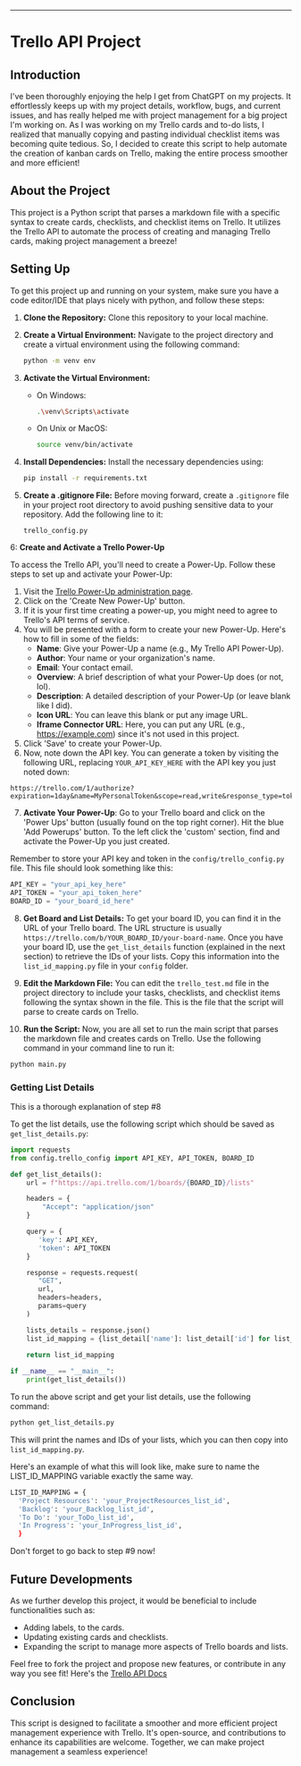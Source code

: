 
---

# Trello API Project

## Introduction

I've been thoroughly enjoying the help I get from ChatGPT on my projects. It effortlessly keeps up with my project details, workflow, bugs, and current issues, and has really helped me with project management for a big project I'm working on. As I was working on my Trello cards and to-do lists, I realized that manually copying and pasting individual checklist items was becoming quite tedious. So, I decided to create this script to help automate the creation of kanban cards on Trello, making the entire process smoother and more efficient!

## About the Project

This project is a Python script that parses a markdown file with a specific syntax to create cards, checklists, and checklist items on Trello. It utilizes the Trello API to automate the process of creating and managing Trello cards, making project management a breeze!

## Setting Up

To get this project up and running on your system, make sure you have a code editor/IDE that plays nicely with python, and follow these steps:

1. **Clone the Repository:** Clone this repository to your local machine.
   
2. **Create a Virtual Environment:** Navigate to the project directory and create a virtual environment using the following command:

   ```bash
   python -m venv env
   ```

3. **Activate the Virtual Environment:** 

   - On Windows:
     
     ```bash
     .\venv\Scripts\activate
     ```

   - On Unix or MacOS:
     
     ```bash
     source venv/bin/activate
     ```

4. **Install Dependencies:** Install the necessary dependencies using:

   ```bash
   pip install -r requirements.txt
   ```

5. **Create a .gitignore File:** Before moving forward, create a `.gitignore` file in your project root directory to avoid pushing sensitive data to your repository. Add the following line to it:

   ```
   trello_config.py
   ```

6: **Create and Activate a Trello Power-Up**

   To access the Trello API, you'll need to create a Power-Up. Follow these steps to set up and activate your Power-Up:
   
   1. Visit the [Trello Power-Up administration page](https://trello.com/power-ups/admin).
   2. Click on the 'Create New Power-Up' button.
   3. If it is your first time creating a power-up, you might need to agree to Trello's API terms of service.
   4. You will be presented with a form to create your new Power-Up. Here's how to fill in some of the fields:
      - **Name**: Give your Power-Up a name (e.g., My Trello API Power-Up).
      - **Author**: Your name or your organization's name.
      - **Email**: Your contact email.
      - **Overview**: A brief description of what your Power-Up does (or not, lol).
      - **Description**: A detailed description of your Power-Up (or leave blank like I did).
      - **Icon URL**: You can leave this blank or put any image URL.
      - **Iframe Connector URL**: Here, you can put any URL (e.g., https://example.com) since it's not used in this project.
   5. Click 'Save' to create your Power-Up.
   6. Now, note down the API key. You can generate a token by visiting the following URL, replacing `YOUR_API_KEY_HERE` with the API key you just noted down:
   
   ```
   https://trello.com/1/authorize?expiration=1day&name=MyPersonalToken&scope=read,write&response_type=token&key=YOUR_API_KEY_HERE
   ```

7. **Activate Your Power-Up**: Go to your Trello board and click on the 'Power Ups' button (usually found on the top right corner). Hit the blue 'Add Powerups' button. To the left click the 'custom' section, find and activate the Power-Up you just created.

Remember to store your API key and token in the `config/trello_config.py` file. This file should look something like this:

```python
API_KEY = "your_api_key_here"
API_TOKEN = "your_api_token_here"
BOARD_ID = "your_board_id_here"
```

8. **Get Board and List Details:** To get your board ID, you can find it in the URL of your Trello board. The URL structure is usually `https://trello.com/b/YOUR_BOARD_ID/your-board-name`. Once you have your board ID, use the `get_list_details` function (explained in the next section) to retrieve the IDs of your lists. Copy this information into the `list_id_mapping.py` file in your `config` folder.

9. **Edit the Markdown File:** You can edit the `trello_test.md` file in the project directory to include your tasks, checklists, and checklist items following the syntax shown in the file. This is the file that the script will parse to create cards on Trello.

10. **Run the Script:** Now, you are all set to run the main script that parses the markdown file and creates cards on Trello. Use the following command in your command line to run it:

   ```bash
   python main.py
   ```

### Getting List Details

This is a thorough explanation of step #8

To get the list details, use the following script which should be saved as `get_list_details.py`:

```python
import requests
from config.trello_config import API_KEY, API_TOKEN, BOARD_ID

def get_list_details():
    url = f"https://api.trello.com/1/boards/{BOARD_ID}/lists"

    headers = {
        "Accept": "application/json"
    }

    query = {
       'key': API_KEY,
       'token': API_TOKEN
    }

    response = requests.request(
       "GET",
       url,
       headers=headers,
       params=query
    )

    lists_details = response.json()
    list_id_mapping = {list_detail['name']: list_detail['id'] for list_detail in lists_details}
    
    return list_id_mapping

if __name__ == "__main__":
    print(get_list_details())
```

To run the above script and get your list details, use the following command:

```bash
python get_list_details.py
```

This will print the names and IDs of your lists, which you can then copy into `list_id_mapping.py`.

Here's an example of what this will look like, make sure to name the LIST_ID_MAPPING variable exactly the same way.

```bash
LIST_ID_MAPPING = {
  'Project Resources': 'your_ProjectResources_list_id', 
  'Backlog': 'your_Backlog_list_id', 
  'To Do': 'your_ToDo_list_id', 
  'In Progress': 'your_InProgress_list_id',
  }
```
Don't forget to go back to step #9 now!

## Future Developments

As we further develop this project, it would be beneficial to include functionalities such as:

- Adding labels,  to the cards.
- Updating existing cards and checklists.
- Expanding the script to manage more aspects of Trello boards and lists.

Feel free to fork the project and propose new features, or contribute in any way you see fit!
Here's the [Trello API Docs](https://developer.atlassian.com/cloud/trello/rest/api-group-tokens/#api-group-tokens)

## Conclusion

This script is designed to facilitate a smoother and more efficient project management experience with Trello. It's open-source, and contributions to enhance its capabilities are welcome. Together, we can make project management a seamless experience!
